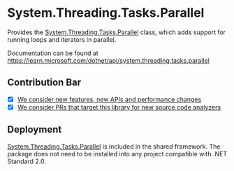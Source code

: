 # System.Threading.Tasks.Parallel
Provides the [System.Threading.Tasks.Parallel](https://learn.microsoft.com/dotnet/api/system.threading.tasks.parallel) class, which adds support for running loops and iterators in parallel.

Documentation can be found at https://learn.microsoft.com/dotnet/api/system.threading.tasks.parallel

## Contribution Bar
- [x] [We consider new features, new APIs and performance changes](/src/libraries/README.md#primary-bar)
- [x] [We consider PRs that target this library for new source code analyzers](/src/libraries/README.md#secondary-bars)

## Deployment
[System.Threading.Tasks.Parallel](https://www.nuget.org/packages/System.Threading.Tasks.Parallel) is included in the shared framework. The package does not need to be installed into any project compatible with .NET Standard 2.0.
